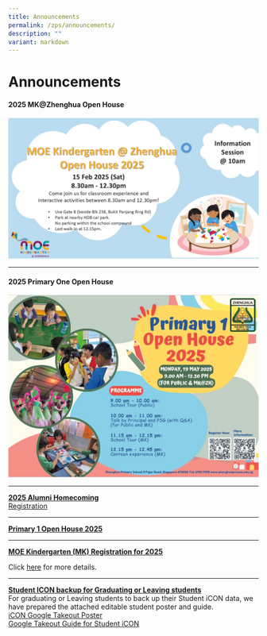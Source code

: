 ```yaml
---
title: Announcements
permalink: /zps/announcements/
description: ""
variant: markdown
---
```

<a id="top"></a>
# Announcements


#### **2025 MK@Zhenghua Open House**
![](/images/MK%20Photos/mk_2025_open_house.jpg)

***
#### **2025 Primary One Open House**
![](/images/Our%20info%20hub/P1%20Matters/2025_P1_Open_House.jpg)

***

[**2025 Alumni Homecoming**](/files/2023%20alumni%20teachers’%20day%20invite.pdf)<br>
[Registration](https://forms.moe.edu.sg/forms/Jq25ro)

***

[**Primary 1 Open House 2025**](https://www.zhenghuapri.moe.edu.sg/our-info-hub/information-for-parents/open-house/)

* * *

[**MOE Kindergarten (MK) Registration for 2025**](https://zhenghuapri.moe.edu.sg/zps/announcements#)

Click&nbsp;<a href="/zps/announcements/moe-kindergarten-mk-registration-for-2023/" target="_blank">here</a>&nbsp;for more details.


* * *

[**Student ICON backup for Graduating or Leaving students**](#top)<br>For graduating or Leaving students to back up their Student iCON data, we have prepared the attached editable student poster and guide.<br>
[iCON Google Takeout Poster](/files/Announcements/For_Graduating_Students_iCON_Google_Takeout_E_Poster__202X_.pdf)<br>
[Google Takeout Guide for Student iCON](/files/Announcements/For_Graduating_Students_Google_Takeout_Guide_for_Student_iCON__202X_.pdf)
